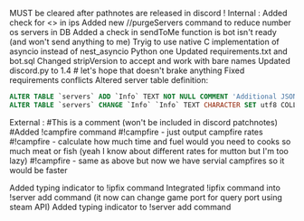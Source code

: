 MUST be cleared after pathnotes are released in discord !
Internal :
Added check for <> in ips
Added new //purgeServers command to reduce number os servers in DB
Added a check in sendToMe function is bot isn't ready (and won't send anything to me)
Tryig to use native C implementation of asyncio instead of nest_asyncio Python one
Updated requirements.txt and bot.sql 
Changed stripVersion to accept and work with bare names
Updated discord.py to 1.4 # let's hope that doesn't brake anything
Fixed requirements conflicts
Altered server table definition:
```sql
ALTER TABLE `servers` ADD `Info` TEXT NOT NULL COMMENT 'Additional JSON info about server' AFTER `OfflineTrys`, ADD `LastUpdated` TIMESTAMP on update CURRENT_TIMESTAMP NOT NULL DEFAULT CURRENT_TIMESTAMP COMMENT 'Timestamp that updates every time the record is updated' AFTER `Info`; 
ALTER TABLE `servers` CHANGE `Info` `Info` TEXT CHARACTER SET utf8 COLLATE utf8_general_ci NOT NULL DEFAULT '{}' COMMENT 'Additional JSON info about server'; 
```
External :
#This is a comment (won't be included in discord patchnotes)
#Added !campfire command
#!campfire - just output campfire rates
#!campfire <meat count> - calculate how much time and fuel would you need to cooks so much meat or fish (yeah I know about different rates for mutton but I'm too lazy)
#!campfire <meat count> <campfire count> - same as above but now we have servial campfires so it would be faster

Added typing indicator to !ipfix command
Integrated !ipfix command into !server add command (it now can change game port for query port using steam API)
Added typing indicator to !server add command